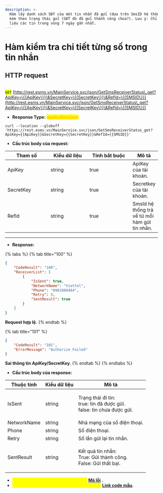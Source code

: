 ```yaml
---
description: >-
  Hàm lấy danh sách SĐT của một tin nhắn đã gửi (dựa trên SmsID hệ thống trả về)
  kèm theo trạng thái gửi (SĐT đó đã gửi thành công chưa?). Lưu ý: Chỉ lấy dữ
  liệu các tin trong vòng 7 ngày gần nhất.
---
```


# Hàm kiểm tra chi tiết từng số trong tin nhắn

## HTTP request

\
<mark style="color:green;">**`GET`**</mark> [http://rest.esms.vn/MainService.svc/json/GetSmsReceiverStatus\_get?ApiKey=\{{ApiKey\}}\&SecretKey=\{{SecretKey\}}\&RefId=\{{SMSID\}}](http://rest.esms.vn/MainService.svc/json/GetSmsReceiverStatus\_get?ApiKey=\{{ApiKey\}}\&SecretKey=\{{SecretKey\}}\&RefId=\{{SMSID\}})

* **Response Type:** <mark style="color:orange;">application/json</mark>

```
curl --location --globoff 'https://rest.esms.vn/MainService.svc/json/GetSmsReceiverStatus_get?ApiKey={{ApiKey}}&SecretKey={{SecretKey}}&RefId={{SMSID}}'
```

* **Cấu trúc body của request:**

<table><thead><tr><th width="139">Tham số</th><th width="131">Kiểu dữ liệu</th><th width="149" data-type="checkbox">Tính bắt buộc</th><th>Mô tả</th></tr></thead><tbody><tr><td>ApiKey</td><td>string</td><td>true</td><td>ApiKey của tài khoản.</td></tr><tr><td>SecretKey</td><td>string</td><td>true</td><td>Secretkey của tài khoản.</td></tr><tr><td>RefId</td><td>string</td><td>true</td><td>SmsId hệ thống trả về từ mỗi hàm gửi tin nhắn.</td></tr></tbody></table>



***

* **Response:**

{% tabs %}
{% tab title="100" %}
```json
{
    "CodeResult": "100",
    "ReceiverList": [
        {
            "IsSent": true,
            "NetworkName": "Viettel",
            "Phone": "0901888484",
            "Retry": 0,
            "SentResult": true
        }
    ]
}
```

**Request hợp lệ.**
{% endtab %}

{% tab title="101" %}
```json
{
    "CodeResult": "101",
    "ErrorMessage": "Authorize Failed"
}
```

**Sai thông tin ApiKey/SecretKey.**
{% endtab %}
{% endtabs %}

* **Cấu trúc body của response:**

| Thuộc tính  | Kiểu dữ liệu | Mô tả                                                                            |
| ----------- | ------------ | -------------------------------------------------------------------------------- |
| IsSent      | string       | <p>Trạng thái đi tin:<br>true: tin đã được gửi.<br>false: tin chưa được gửi.</p> |
| NetworkName | string       | Nhà mạng của số điện thoại.                                                      |
| Phone       | string       | Số điện thoại.                                                                   |
| Retry       | string       | Số lần gửi lại tin nhắn.                                                         |
| SentResult  | string       | <p>Kết quả tin nhắn:<br>True: Gửi thành công.<br>False: Gửi thất bại.</p>        |

* _<mark style="color:yellow;">**Thông tin chi tiết mã lỗi xem ở bảng:**</mark>_ [**Mã lỗi**](../bang-ma-loi.md) **.**
* _<mark style="color:yellow;">**Lấy code mẫu các ngôn ngữ trên Postman:**</mark>_ [**Link code mẫu**](https://samplefordevelopers.esms.vn/#1c1433bf-69be-4882-87d4-dd0c686f565c)**.**
